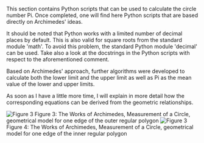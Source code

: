 This section contains Python scripts that can be used to calculate the circle number Pi. Once completed, one will find here Python scripts that are based directly on Archimedes' ideas.

It should be noted that Python works with a limited number of decimal places by default. This is also valid for square roots from the standard module 'math'. To avoid this problem, the standard Python module 'decimal' can be used. Take also a look at the docstrings in the Python scripts with respect to the aforementioned comment.

Based on Archimedes' approach, further algorithms were developed to calculate both the lower limit and the upper limit as well as Pi as the mean value of the lower and upper limits.

As soon as I have a little more time, I will explain in more detail how the corresponding equations can be derived from the geometric relationships. 


<img src="\images/archimedes_figure3.png" alt="Figure 3">
Figure 3: The Works of Archimedes, Measurement of a Circle, geometrical model for one edge of the outer regular polygon 

<img src="\images/archimedes_figure4.png" alt="Figure 3">
Figure 4: The Works of Archimedes, Measurement of a Circle, geometrical model for one edge of the inner regular polygon
